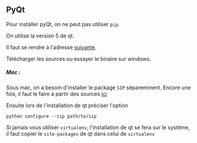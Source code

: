 ## PyQt

Pour installer pyQt, on ne peut pas utiliser `pip`.

On utilise la version 5 de qt.

Il faut se rendre à l'adresse [suivante](https://www.riverbankcomputing.com/software/pyqt/download5).

Télécharger les sources ou essayer le binaire sur windows.

##### Mac :

Sous mac, on a besoin d'installer le package `SIP` séparemment. Encore une fois, il faut le faire à partir des sources [ici](https://www.riverbankcomputing.com/software/sip/download)

Ensuite lors de l'installation de qt préciser l'option

	python configure --sip path/to/sip
	
	
Si jamais vous utiliser `virtualenv`, l'installation de qt se fera sur le système, il faut copier le `site-packages` de qt dans celui de `virtualenv`